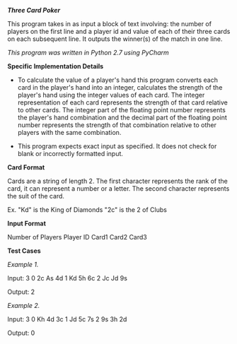 **_Three Card Poker_**

This program takes in as input a block of text involving: the number of players on the first line and a player id and value of each of their three cards on each subsequent line. It outputs the winner(s) of the match in one line.

*This program was written in Python 2.7 using PyCharm*

**Specific Implementation Details**

- To calculate the value of a player's hand this program converts each card in the player's hand into an integer, calculates the strength of the player's hand using the integer values of each card. The integer representation of each card represents the strength of that card relative to other cards. The integer part of the floating point number represents the player's hand combination and the decimal part of the floating point number represents the strength of that combination relative to other players with the same combination.

- This program expects exact input as specified. It does not check for blank or incorrectly formatted input.

**Card Format**

Cards are a string of length 2. The first character represents the rank of the card, it can represent a number or a letter. The second character represents the suit of the card.

Ex. "Kd" is the King of Diamonds
    "2c" is the 2 of Clubs

**Input Format**

Number of Players
Player ID Card1 Card2 Card3

**Test Cases**

*Example 1.*

Input:
3
0 2c As 4d
1 Kd 5h 6c
2 Jc Jd 9s

Output: 2

*Example 2.*

Input:
3
0 Kh 4d 3c
1 Jd 5c 7s
2 9s 3h 2d

Output: 0
